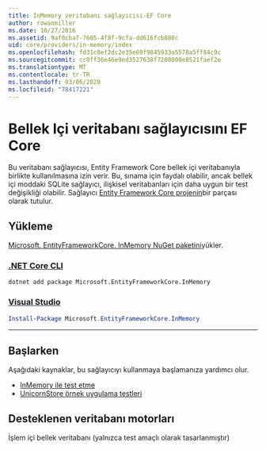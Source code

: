 ```yaml
---
title: InMemory veritabanı sağlayıcısı-EF Core
author: rowanmiller
ms.date: 10/27/2016
ms.assetid: 9af0cba7-7605-4f8f-9cfa-dd616fcb880c
uid: core/providers/in-memory/index
ms.openlocfilehash: fd31c8ef2dc2e35e69f9845933a5578a5ff84c9c
ms.sourcegitcommit: cc0ff36e46e9ed3527638f7208000e8521faef2e
ms.translationtype: MT
ms.contentlocale: tr-TR
ms.lasthandoff: 03/06/2020
ms.locfileid: "78417221"
---
```

# <a name="ef-core-in-memory-database-provider"></a>Bellek Içi veritabanı sağlayıcısını EF Core

Bu veritabanı sağlayıcısı, Entity Framework Core bellek içi veritabanıyla birlikte kullanılmasına izin verir. Bu, sınama için faydalı olabilir, ancak bellek içi moddaki SQLite sağlayıcı, ilişkisel veritabanları için daha uygun bir test değişikliği olabilir. Sağlayıcı [Entity Framework Core projenin](https://github.com/aspnet/EntityFrameworkCore)bir parçası olarak tutulur.

## <a name="install"></a>Yükleme

[Microsoft. EntityFrameworkCore. InMemory NuGet paketini](https://www.nuget.org/packages/Microsoft.EntityFrameworkCore.InMemory/)yükler.

### <a name="net-core-cli"></a>[.NET Core CLI](#tab/dotnet-core-cli)

```dotnetcli
dotnet add package Microsoft.EntityFrameworkCore.InMemory
```

### <a name="visual-studio"></a>[Visual Studio](#tab/vs)

``` powershell
Install-Package Microsoft.EntityFrameworkCore.InMemory
```

***

## <a name="get-started"></a>Başlarken

Aşağıdaki kaynaklar, bu sağlayıcıyı kullanmaya başlamanıza yardımcı olur.

* [InMemory ile test etme](../../miscellaneous/testing/in-memory.md)
* [UnicornStore örnek uygulama testleri](https://github.com/rowanmiller/UnicornStore/blob/master/UnicornStore/src/UnicornStore.Tests/Controllers/ShippingControllerTests.cs)

## <a name="supported-database-engines"></a>Desteklenen veritabanı motorları

İşlem içi bellek veritabanı (yalnızca test amaçlı olarak tasarlanmıştır)
